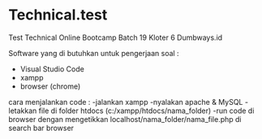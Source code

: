 # Technical.test
Test Technical Online Bootcamp Batch 19 Kloter 6 Dumbways.id

Software yang di butuhkan untuk pengerjaan soal : 
- Visual Studio Code
- xampp
- browser (chrome)

cara menjalankan code :
-jalankan xampp
-nyalakan apache & MySQL
-letakkan file di folder htdocs (c:/xampp/htdocs/nama_folder)
-run code di browser dengan mengetikkan localhost/nama_folder/nama_file.php di search bar browser
